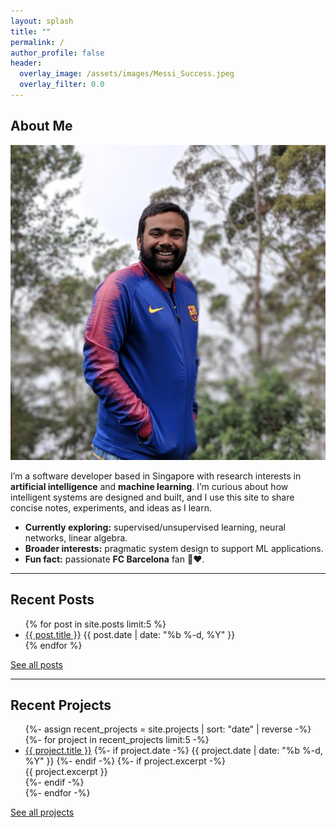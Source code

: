 ```yaml
---
layout: splash
title: ""
permalink: /
author_profile: false
header:
  overlay_image: /assets/images/Messi_Success.jpeg
  overlay_filter: 0.0
---
```



## About Me

<div class="about-card">
  <img src="/assets/images/PR.jpeg" alt="Prashant Rai" class="about-pic" />
  <p>
    I’m a software developer based in Singapore with research interests in 
    <strong>artificial intelligence</strong> and <strong>machine learning</strong>.
    I’m curious about how intelligent systems are designed and built, and I use this 
    site to share concise notes, experiments, and ideas as I learn.
  </p>

  <ul>
    <li><strong>Currently exploring:</strong> supervised/unsupervised learning, neural networks, linear algebra.</li>
    <li><strong>Broader interests:</strong> pragmatic system design to support ML applications.</li>
    <li><strong>Fun fact:</strong> passionate <strong>FC Barcelona</strong> fan 💙❤️.</li>
  </ul>
</div>


---

## Recent Posts
<ul>
{% for post in site.posts limit:5 %}
  <li>
    <a href="{{ post.url | relative_url }}">{{ post.title }}</a>
    <span class="page__meta">{{ post.date | date: "%b %-d, %Y" }}</span>
  </li>
{% endfor %}
</ul>
<p><a class="btn" href="/blog/">See all posts</a></p>

---

## Recent Projects
<ul>
{%- assign recent_projects = site.projects | sort: "date" | reverse -%}
{%- for project in recent_projects limit:5 -%}
  <li>
    <a href="{{ project.url | relative_url }}">{{ project.title }}</a>
    {%- if project.date -%}
      <span class="page__meta">{{ project.date | date: "%b %-d, %Y" }}</span>
    {%- endif -%}
    {%- if project.excerpt -%}
      <div class="archive__item-excerpt">{{ project.excerpt }}</div>
    {%- endif -%}
  </li>
{%- endfor -%}
</ul>
<p><a class="btn" href="/projects/">See all projects</a></p>
